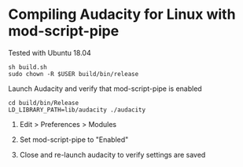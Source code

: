 # Compiling Audacity for Linux with mod-script-pipe

Tested with Ubuntu 18.04

```shell
sh build.sh
sudo chown -R $USER build/bin/release
```

Launch Audacity and verify that mod-script-pipe is enabled

```shell
cd build/bin/Release
LD_LIBRARY_PATH=lib/audacity ./audacity
```

1. Edit > Preferences > Modules

2. Set mod-script-pipe to "Enabled"

3. Close and re-launch audacity to verify settings are saved